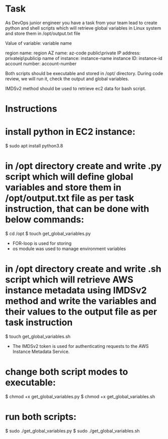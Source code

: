 # Task
As DevOps junior engineer you have a task from your team lead to create python and shell scripts which will retrieve global variables in Linux system and store them in /opt/output.txt file

Value of variable: variable name

region name: region
AZ name: az-code
public\private IP address: privateip\publicip
name of instance: instance-name
instance ID: instance-id
account number: account-number

Both scripts should be executable and stored in /opt/ directory. During code review, we will run it, check the output and global variables.

IMDSv2 method should be used to retrieve ec2 data for bash script.

# Instructions
# install python in EC2 instance:
$ sudo apt install python3.8

# in /opt directory create and write .py script which will define global variables and store them in /opt/output.txt file as per task instruction, that can be done with below commands:

$ cd /opt
$ touch get_global_variables.py
- FOR-loop is used for storing
- os module was used to manage environment variables


# in /opt directory create and write .sh script which will retrieve AWS instance metadata using IMDSv2 method and write the variables and their values to the output file as per task instruction
$ touch get_global_variables.sh
- The IMDSv2 token is used for authenticating requests to the AWS Instance Metadata Service.

# change both script modes to executable:
$ chmod +x get_global_variables.py
$ chmod +x get_global_variables.sh

# run both scripts:
$ sudo ./get_global_variables.py
$ sudo ./get_global_variables.sh

